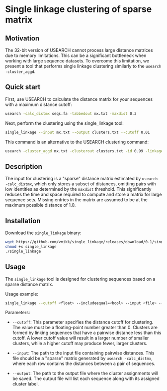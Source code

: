 # Single linkage clustering of sparse matrix

## Motivation

The 32-bit version of USEARCH cannot process large distance matrices due to memory limitations. 
This can be a significant bottleneck when working with large sequence datasets. 
To overcome this limitation, we present a tool that performs single linkage clustering 
similarly to the `usearch -cluster_aggd`.

## Quick start

First, use USEARCH to calculate the distance matrix for your sequences with a maximum distance cutoff:
```bash
usearch -calc_distmx seqs.fa -tabbedout mx.txt -maxdist 0.3
```

Next, perform the clustering using the single_linkage tool:
```bash
single_linkage --input mx.txt --output clusters.txt --cutoff 0.01
```

This command is an alternative to the USEARCH clustering command:
```bash 
usearch -cluster_aggd mx.txt -clusterout clusters.txt -id 0.99 -linkage min
```


## Description

The input for clustering is a "sparse" distance matrix 
estimated by `usearch -calc_distmx`, 
which only stores a subset of distances, 
omitting pairs with low identities as determined by the `maxdist` threshold. 
This significantly reduces the time and space required to compute 
and store a matrix for large sequence sets. 
Missing entries in the matrix are assumed to be at the maximum possible distance of 1.0.

## Installation

Download the `single_linkage` binary:

```bash
wget https://github.com/vmikk/single_linkage/releases/download/0.1/single_linkage
chmod +x single_linkage
./single_linkage
``` 

## Usage

The `single_linkage` tool is designed for clustering sequences based on a sparse distance matrix.   

Usage example:
```bash
single_linkage --cutoff <float> --includeequal=<bool> --input <file> --output <file>
```

Parameters:

- `--cutoff`: This parameter specifies the distance cutoff for clustering. The value must be a floating-point number greater than 0. Clusters are formed by linking sequences that have a pairwise distance less than this cutoff. A lower cutoff value will result in a larger number of smaller clusters, while a higher cutoff may produce fewer, larger clusters.

- `--input`: The path to the input file containing pairwise distances. This file should be a "sparse" matrix generated by `usearch -calc_distmx`, where each row contains the distances between a pair of sequences.

- `--output`: The path to the output file where the cluster assignments will be saved. The output file will list each sequence along with its assigned cluster label.


